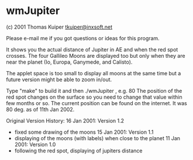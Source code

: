 # wmJupiter

(c) 2001 Thomas Kuiper <tkuiper@inxsoft.net>

Please e-mail me if you got questions or ideas for this program.

It shows you the actual distance of Jupiter in AE and when
the red spot crosses. The four Gallileo Moons are displayed too but
only when they are near the planet (Io, Europa, Ganymede, and Calisto).

The applet space is too small to display all moons at the same time but
a future version might be able to zoom in/out.

Type "make" to build it and then ./wmJupiter <spot lat>, e.g. 80
The position of the red spot changes on the surface so you need
to change that value within few months or so. The current position
can be found on the internet. It was 80 deg. as of 11th Jan 2002.

Original Version History:
16 Jan 2001: Version 1.2
- fixed some drawing of the moons
15 Jan 2001: Version 1.1
- displaying of the moons (with labels) when close to the planet
11 Jan 2001: Version 1.0
- following the red spot, displaying of jupiters distance


